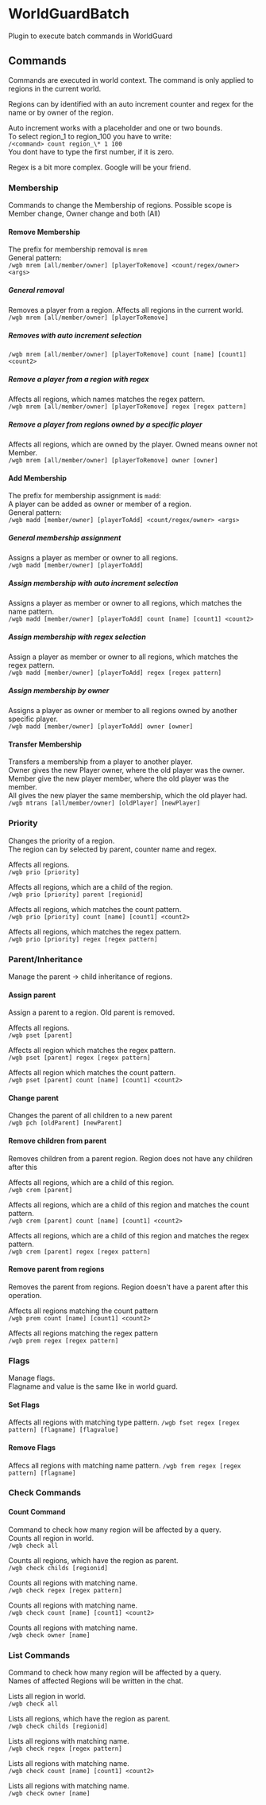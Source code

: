 # WorldGuardBatch

Plugin to execute batch commands in WorldGuard

## Commands
Commands are executed in world context. The command is only applied to regions in the current world.

Regions can by identified with an auto increment counter and regex for the name or by owner of the region.

Auto increment works with a placeholder and one or two bounds.  
To select region_1 to region_100 you have to write:  
`/<command> count region_\* 1 100`  
You dont have to type the first number, if it is zero.

Regex is a bit more complex. Google will be your friend.

### Membership
Commands to change the Membership of regions.
Possible scope is Member change, Owner change and both (All)

#### Remove Membership
The prefix for membership removal is `mrem`  
General pattern:  
`/wgb mrem [all/member/owner] [playerToRemove] <count/regex/owner> <args>`

##### General removal
Removes a player from a region. Affects all regions in the current world.  
`/wgb mrem [all/member/owner] [playerToRemove]`

##### Removes with auto increment selection
`/wgb mrem [all/member/owner] [playerToRemove] count [name] [count1] <count2>`

##### Remove a player from a region with regex
Affects all regions, which names matches the regex pattern.  
`/wgb mrem [all/member/owner] [playerToRemove] regex [regex pattern]`

##### Remove a player from regions owned by a specific player
Affects all regions, which are owned by the player. Owned means owner not Member.  
`/wgb mrem [all/member/owner] [playerToRemove] owner [owner]`


#### Add Membership
The prefix for membership assignment is `madd`:  
A player can be added as owner or member of a region.  
General pattern:  
`/wgb madd [member/owner] [playerToAdd] <count/regex/owner> <args>`

##### General membership assignment
Assigns a player as member or owner to all regions.  
`/wgb madd [member/owner] [playerToAdd]`

##### Assign membership with auto increment selection
Assigns a player as member or owner to all regions, which matches the name pattern.  
`/wgb madd [member/owner] [playerToAdd] count [name] [count1] <count2>`

##### Assign membership with regex selection
Assign a player as member or owner to all regions, which matches the regex pattern.  
`/wgb madd [member/owner] [playerToAdd] regex [regex pattern]`

##### Assign membership by owner
Assigns a player as owner or member to all regions owned by another specific player.  
`/wgb madd [member/owner] [playerToAdd] owner [owner]`


#### Transfer Membership
Transfers a membership from a player to another player.  
Owner gives the new Player owner, where the old player was the owner.  
Member give the new player member, where the old player was the member.  
All gives the new player the same membership, which the old player had.  
`/wgb mtrans [all/member/owner] [oldPlayer] [newPlayer]`


### Priority
Changes the priority of a region.   
The region can by selected by parent, counter name and regex.  

Affects all regions.  
`/wgb prio [priority]`

Affects all regions, which are a child of the region.  
`/wgb prio [priority] parent [regionid]`

Affects all regions, which matches the count pattern.  
`/wgb prio [priority] count [name] [count1] <count2>`

Affects all regions, which matches the regex pattern.  
`/wgb prio [priority] regex [regex pattern]`


### Parent/Inheritance
Manage the parent -> child inheritance of regions.

#### Assign parent
Assign a parent to a region. Old parent is removed.  

Affects all regions.  
`/wgb pset [parent]`

Affects all region which matches the regex pattern.  
`/wgb pset [parent] regex [regex pattern]`

Affects all region which matches the count pattern.  
`/wgb pset [parent] count [name] [count1] <count2>`


#### Change parent
Changes the parent of all children to a new parent  
`/wgb pch [oldParent] [newParent]`

#### Remove children from parent
Removes children from a parent region. Region does not have any children after this

Affects all regions, which are a child of this region.  
`/wgb crem [parent]`

Affects all regions, which are a child of this region and matches the count pattern.  
`/wgb crem [parent] count [name] [count1] <count2>`

Affects all regions, which are a child of this region and matches the regex pattern.  
`/wgb crem [parent] regex [regex pattern]`


#### Remove parent from regions
Removes the parent from regions. Region doesn't have a parent after this operation.

Affects all regions matching the count pattern  
`/wgb prem count [name] [count1] <count2>`

Affects all regions matching the regex pattern  
`/wgb prem regex [regex pattern]`

### Flags
Manage flags.  
Flagname and value is the same like in world guard.
#### Set Flags
Affects all regions with matching type pattern.
`/wgb fset regex [regex pattern] [flagname] [flagvalue]`


#### Remove Flags
Affecs all regions with matching name pattern.
`/wgb frem regex [regex pattern] [flagname]`

### Check Commands

#### Count Command
Command to check how many region will be affected by a query.  
Counts all region in world.  
`/wgb check all`

Counts all regions, which have the region as parent.  
`/wgb check childs [regionid]`

Counts all regions with matching name.  
`/wgb check regex [regex pattern]`

Counts all regions with matching name.  
`/wgb check count [name] [count1] <count2>`

Counts all regions with matching name.  
`/wgb check owner [name]`

### List Commands
Command to check how many region will be affected by a query.  
Names of affected Regions will be written in the chat.

Lists all region in world.  
`/wgb check all`

Lists all regions, which have the region as parent.  
`/wgb check childs [regionid]`

Lists all regions with matching name.  
`/wgb check regex [regex pattern]`

Lists all regions with matching name.  
`/wgb check count [name] [count1] <count2>`

Lists all regions with matching name.  
`/wgb check owner [name]`
